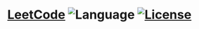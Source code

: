 # [LeetCode](https://leetcode.com/problemset/algorithms/) ![Language](https://img.shields.io/badge/language-java-brightgreen.svg) [![License](https://img.shields.io/badge/license-MIT-blue.svg)](./LICENSE.md)